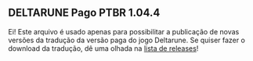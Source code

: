 ## DELTARUNE Pago PTBR 1.04.4

Ei! Este arquivo é usado apenas para possibilitar a publicação de novas versões da tradução da versão paga do jogo Deltarune. Se quiser fazer o download da tradução, dê uma olhada na [lista de releases](https://github.com/teiarruma/deltarune-ptbr/releases)!
